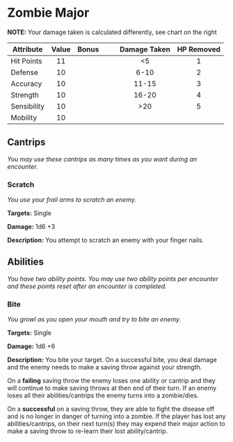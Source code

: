 # Zombie Major

  **NOTE:** Your damage taken is calculated differently, see chart on the right

  |Attribute|Value|Bonus|<center></center>|<center></center>|Damage Taken|HP Removed|
  |---| :---: |---|---|---| :---: | :---: |
  |Hit Points|11|<center> </center>|<center></center>|<center></center>|<5|1|
  |Defense|10|<center> </center>|<center></center>|<center></center>|6-10|2|
  |Accuracy|10|<center> </center>|<center></center>|<center></center>|11-15|3|
  |Strength|10|<center> </center>|<center></center>|<center></center>|16-20|4|
  |Sensibility|10|<center> </center>|<center></center>|<center></center>|>20|5|
  |Mobility|10|<center> </center>|<center></center>|<center></center>|

## Cantrips
  _You may use these cantrips as many times as you want during an encounter._

### Scratch

  _You use your frail arms to scratch an enemy._

  **Targets:** Single

  **Damage:** 1d6 +3

  **Description:** You attempt to scratch an enemy with your finger nails.

## Abilities
  _You have two ability points.  You may use two ability points per encounter and these points reset after an encounter is completed._

### Bite
  _You growl as you open your mouth and try to bite an enemy._

  **Targets:** Single

  **Damage:** 1d6 +6

  **Description:** You bite your target.  On a successful bite, you deal damage and the enemy needs to make a saving throw against your strength.  

  On a **failing** saving throw the enemy loses one ability or cantrip and they will continue to make saving throws at then end of their turn.  If an enemy loses all their abilities/cantrips the enemy turns into a zombie/dies.  

  On a **successful** on a saving throw, they are able to fight the disease off and is no longer in danger of turning into a zombie.  If the player has lost any abilities/cantrips, on their next turn(s) they may expend their major action to make a saving throw to re-learn their lost ability/cantrip.
